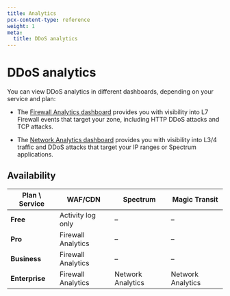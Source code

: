 ```yaml
---
title: Analytics
pcx-content-type: reference
weight: 1
meta:
  title: DDoS analytics
---
```


# DDoS analytics

You can view DDoS analytics in different dashboards, depending on your service and plan:

- The [Firewall Analytics dashboard](https://developers.cloudflare.com/waf/analytics) provides you with visibility into L7 Firewall events that target your zone, including HTTP DDoS attacks and TCP attacks.

- The [Network Analytics dashboard](https://support.cloudflare.com/hc/articles/360038696631) provides you with visibility into L3/4 traffic and DDoS attacks that target your IP ranges or Spectrum applications.

## Availability

| Plan \ Service | WAF/CDN            | Spectrum          | Magic Transit     |
| -------------- | ------------------ | ----------------- | ----------------- |
| **Free**       | Activity log only  | –                 | –                 |
| **Pro**        | Firewall Analytics | –                 | –                 |
| **Business**   | Firewall Analytics | –                 | –                 |
| **Enterprise** | Firewall Analytics | Network Analytics | Network Analytics |